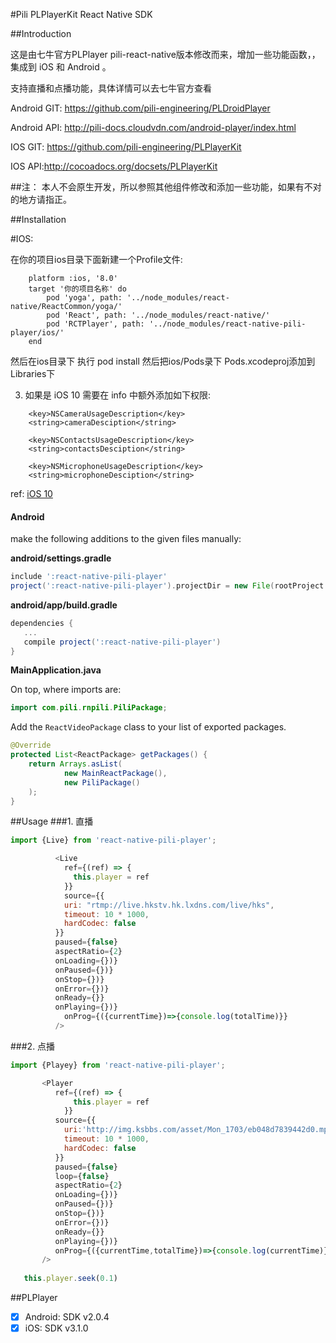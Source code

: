 #Pili PLPlayerKit React Native SDK

##Introduction

这是由七牛官方PLPlayer pili-react-native版本修改而来，增加一些功能函数，，集成到 iOS 和 Android 。

支持直播和点播功能，具体详情可以去七牛官方查看

Android GIT: https://github.com/pili-engineering/PLDroidPlayer

Android API: http://pili-docs.cloudvdn.com/android-player/index.html

IOS     GIT: https://github.com/pili-engineering/PLPlayerKit

IOS     API:http://cocoadocs.org/docsets/PLPlayerKit

##注：
本人不会原生开发，所以参照其他组件修改和添加一些功能，如果有不对的地方请指正。

##Installation

#IOS:

在你的项目ios目录下面新建一个Profile文件:
```
    platform :ios, '8.0'
    target '你的项目名称' do
        pod 'yoga', path: '../node_modules/react-native/ReactCommon/yoga/'    
        pod 'React', path: '../node_modules/react-native/'    
        pod 'RCTPlayer', path: '../node_modules/react-native-pili-player/ios/'    
    end
```
然后在ios目录下 执行 pod install
然后把ios/Pods录下 Pods.xcodeproj添加到 Libraries下

3. 如果是 iOS 10 需要在 info 中额外添加如下权限:
```
    <key>NSCameraUsageDescription</key>    
    <string>cameraDesciption</string>

    <key>NSContactsUsageDescription</key>    
    <string>contactsDesciption</string>

    <key>NSMicrophoneUsageDescription</key>    
    <string>microphoneDesciption</string>
```    
ref: [iOS 10](http://www.jianshu.com/p/c212cde86877)


#### Android

make the following additions to the given files manually:

**android/settings.gradle**

```gradle
include ':react-native-pili-player'
project(':react-native-pili-player').projectDir = new File(rootProject.projectDir, '../node_modules/react-native-pili-player/android')
```

**android/app/build.gradle**

```gradle
dependencies {
   ...
   compile project(':react-native-pili-player')
}
```

**MainApplication.java**

On top, where imports are:

```java
import com.pili.rnpili.PiliPackage;
```

Add the `ReactVideoPackage` class to your list of exported packages.

```java
@Override
protected List<ReactPackage> getPackages() {
    return Arrays.asList(
            new MainReactPackage(),
            new PiliPackage()
    );
}
```


##Usage
###1. 直播
```javascript
import {Live} from 'react-native-pili-player';

          <Live
            ref={(ref) => {
              this.player = ref
            }} 
            source={{
            uri: "rtmp://live.hkstv.hk.lxdns.com/live/hks",
            timeout: 10 * 1000,
            hardCodec: false
          }}
          paused={false}
          aspectRatio={2}
          onLoading={})}
          onPaused={})}
          onStop={})}
          onError={})}
          onReady={}}
          onPlaying={})}
            onProg={({currentTime})=>{console.log(totalTime)}}
          />
```
###2. 点播
```javascript
import {Playey} from 'react-native-pili-player';

       <Player
          ref={(ref) => {
              this.player = ref
            }} 
          source={{            
            uri:'http://img.ksbbs.com/asset/Mon_1703/eb048d7839442d0.mp4',
            timeout: 10 * 1000,
            hardCodec: false
          }}
          paused={false}
          loop={false}
          aspectRatio={2}
          onLoading={})}
          onPaused={})}
          onStop={})}
          onError={})}
          onReady={}}
          onPlaying={})}
          onProg={({currentTime,totalTime})=>{console.log(currentTime)}}
       />
   
   this.player.seek(0.1)
```
##PLPlayer
- [x] Android: SDK v2.0.4
- [x] iOS: SDK v3.1.0
